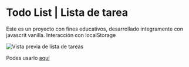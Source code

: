 # Todo List | Lista de tarea

Este es un proyecto con fines educativos, desarrollado integramente con javascrit vanilla.
Interacción con localStorage

![Vista previa de lista de tareas](https://firebasestorage.googleapis.com/v0/b/diverfotos-1525148899472.appspot.com/o/js%20-%20todo.jpg?alt=media&token=9f75e02c-bb99-48a4-875a-5f0ec7334dd0)

Podes usarlo [aquí](https://leoprn.github.io/js-todo)

